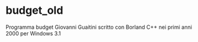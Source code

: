 # budget_old
Programma budget Giovanni Guaitini scritto con Borland C++ nei primi anni 2000 per Windows 3.1
